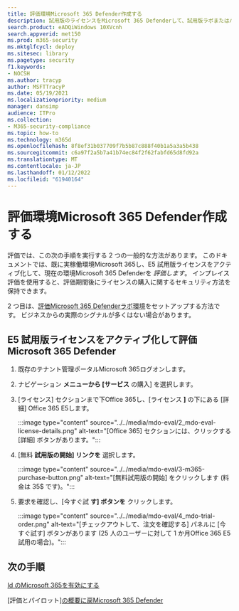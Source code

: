 ```yaml
---
title: 評価環境Microsoft 365 Defender作成する
description: 試用版のライセンスをMicrosoft 365 Defenderして、試用版ラボまたはパイロット環境をセットアップします。 次に、Microsoft Defender for Identity (MDI) と他のすべての M365D 評価をセットアップします。
search.product: eADQiWindows 10XVcnh
search.appverid: met150
ms.prod: m365-security
ms.mktglfcycl: deploy
ms.sitesec: library
ms.pagetype: security
f1.keywords:
- NOCSH
ms.author: tracyp
author: MSFTTracyP
ms.date: 05/19/2021
ms.localizationpriority: medium
manager: dansimp
audience: ITPro
ms.collection:
- M365-security-compliance
ms.topic: how-to
ms.technology: m365d
ms.openlocfilehash: 8f8ef31b037709f7b5b87c888f40b1a5a3a5b438
ms.sourcegitcommit: c6a97f2a5b7a41b74ec84f2f62fabfd65d8fd92a
ms.translationtype: MT
ms.contentlocale: ja-JP
ms.lasthandoff: 01/12/2022
ms.locfileid: "61940164"
---
```

# <a name="create-the-microsoft-365-defender-evaluation-environment"></a>評価環境Microsoft 365 Defender作成する

評価では、この次の手順を実行する 2 つの一般的な方法があります。 このドキュメントでは、既に実稼働環境Microsoft 365し、E5 試用版ライセンスをアクティブ化して、現在の環境Microsoft 365 Defenderを *評価します*。 インプレイス評価を使用すると、評価期間後にライセンスの購入に関するセキュリティ方法を保持できます。

2 つ目は、[評価Microsoft 365 Defenderラボ環境](setup-m365deval.md)をセットアップする方法です。 ビジネスからの実際のシグナルが多くはない場合があります。

## <a name="to-activate-e5-trial-licenses-to-evaluate-microsoft-365-defender"></a>E5 試用版ライセンスをアクティブ化して評価Microsoft 365 Defender 

1. 既存のテナント管理ポータルMicrosoft 365ログオンします。
2. ナビゲーション **メニューから [サービス** の購入] を選択します。
3. [ライセンス] セクションまで下Office 365し、[ライセンス **]** の下にある [詳細] Office 365 E5します。

   :::image type="content" source="../../media/mdo-eval/2_mdo-eval-license-details.png" alt-text="[Office 365] セクションには、クリックする [詳細] ボタンがあります。":::

4. [無料 **試用版の開始] リンクを** 選択します。

   :::image type="content" source="../../media/mdo-eval/3-m365-purchase-button.png" alt-text="[無料試用版の開始] をクリックします (料金は 35$ です)。":::

5. 要求を確認し、[今すぐ試 **す] ボタンを** クリックします。

   :::image type="content" source="../../media/mdo-eval/4_mdo-trial-order.png" alt-text="[チェックアウトして、注文を確認する] パネルに [今すぐ試す] ボタンがあります (25 人のユーザーに対して 1 か月Office 365 E5試用の場合)。":::

## <a name="next-steps"></a>次の手順

[Id のMicrosoft 365を有効にする](eval-defender-identity-overview.md)

[評価とパイロット][の概要に戻Microsoft 365 Defender](eval-overview.md)